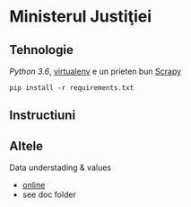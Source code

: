 # Ministerul Justiţiei

## Tehnologie

*Python 3.6*, [virtualenv](https://virtualenv.pypa.io/) e un prieten bun
[Scrapy](https://scrapy.org/)

```
pip install -r requirements.txt
```

## Instructiuni

## Altele

Data understading & values
* [online](https://etherpad.net/p/hackajust)
* see doc folder
